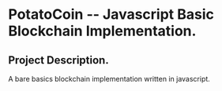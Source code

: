 # PotatoCoin -- Javascript Basic Blockchain Implementation.

## Project Description.
A bare basics blockchain implementation written in javascript.
